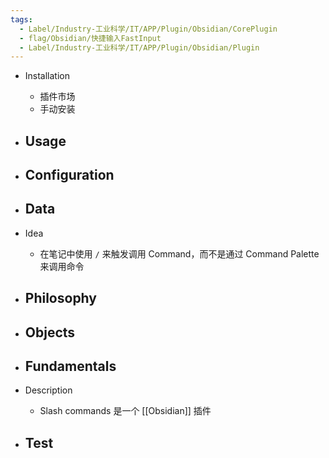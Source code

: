 ```yaml
---
tags:
  - Label/Industry-工业科学/IT/APP/Plugin/Obsidian/CorePlugin
  - flag/Obsidian/快捷输入FastInput
  - Label/Industry-工业科学/IT/APP/Plugin/Obsidian/Plugin
---
```


- Installation
    - 插件市场
    - 手动安装

- Usage
    - 

- Configuration
    - 

- Data
    - 

- Idea
    - 在笔记中使用 `/` 来触发调用 Command，而不是通过 Command Palette 来调用命令

- Philosophy
    - 

- Objects
    - 

- Fundamentals
    - 

- Description
    - Slash commands 是一个 [[Obsidian]] 插件

- Test
    - 
